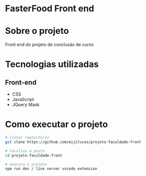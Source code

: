 # FasterFood Front end

# Sobre o projeto
Front end do projeto de conclusão de curso

# Tecnologias utilizadas

## Front-end
- CSS
- JavaScript
- JQuery Mask

# Como executar o projeto

```bash
# clonar repositório
git clone https://github.com/eijilucas/projeto-faculdade-front

# localiza a pasta
cd projeto-faculdade-front

# executa o projeto
npm run dev / live server vscode extension
```

